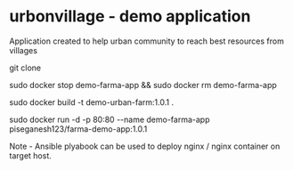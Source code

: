 # urbonvillage - demo application
Application created to help urban community to reach best resources from villages

git clone <this-repo>

sudo docker stop demo-farma-app && sudo docker rm demo-farma-app

sudo docker build -t demo-urban-farm:1.0.1 .

sudo docker run -d -p 80:80 --name demo-farma-app piseganesh123/farma-demo-app:1.0.1

Note - Ansible plyabook can be used to deploy nginx / nginx container on target host.

